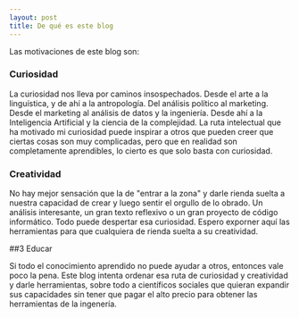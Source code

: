 ```yaml
---
layout: post
title: De qué es este blog
---
```


Las motivaciones de este blog son:

### Curiosidad

La curiosidad nos lleva por caminos insospechados. Desde el arte a la linguística, y de ahí a la antropología. Del análisis político al marketing. Desde el marketing al análisis de datos y la ingeniería. Desde ahí a la Inteligencia Artificial y la ciencia de la complejidad. La ruta intelectual que ha motivado mi curiosidad puede inspirar a otros que pueden creer que ciertas cosas son muy complicadas, pero que en realidad son completamente aprendibles, lo cierto es que solo basta con curiosidad.

### Creatividad

No hay mejor sensación que la de "entrar a la zona" y darle rienda suelta a nuestra capacidad de crear y luego sentir el orgullo de lo obrado. Un análisis interesante, un gran texto reflexivo o un gran proyecto de código informático. Todo puede despertar esa curiosidad. Espero exporner aquí las herramientas para que cualquiera de rienda suelta a su creatividad.

##3 Educar

Si todo el conocimiento aprendido no puede ayudar a otros, entonces vale poco la pena. Este blog intenta ordenar esa ruta de curiosidad y creatividad y darle herramientas, sobre todo a científicos sociales que quieran expandir sus capacidades sin tener que pagar el alto precio para obtener las herramientas de la ingenería.
